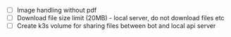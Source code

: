 - [ ] Image handling without pdf
- [ ] Download file size limit (20MB) - local server, do not download files etc
- [ ] Create k3s volume for sharing files between bot and local api server